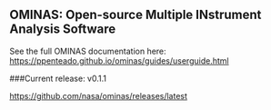 ## OMINAS:  Open-source Multiple INstrument Analysis Software

See the full OMINAS documentation here:  https://ppenteado.github.io/ominas/guides/userguide.html

###Current release: v0.1.1

https://github.com/nasa/ominas/releases/latest
